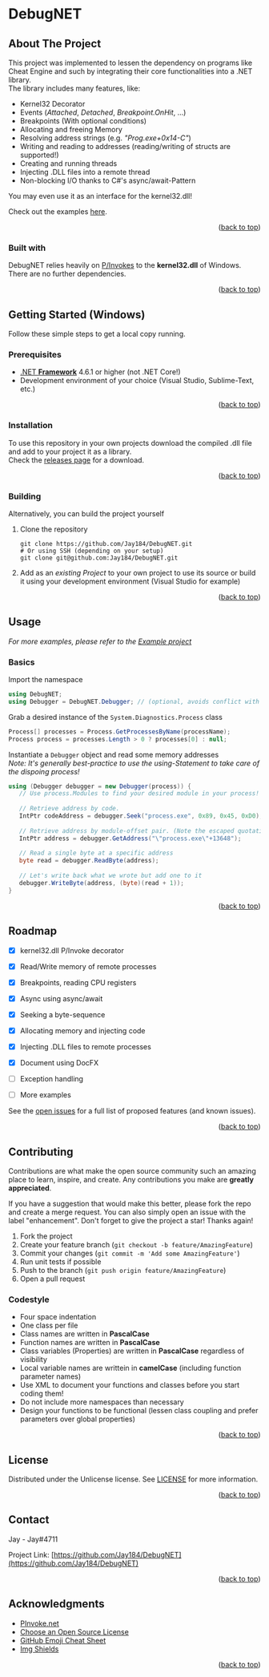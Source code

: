<div id="top"></div>

# DebugNET

## About The Project

This project was implemented to lessen the dependency on programs like Cheat Engine and such by integrating their core functionalities into a .NET library.<br />
The library includes many features, like:
- Kernel32 Decorator
- Events (_Attached_, _Detached_, _Breakpoint.OnHit_, ...)
- Breakpoints (With optional conditions)
- Allocating and freeing Memory
- Resolving address strings (e.g. _"Prog.exe+0x14-C"_)
- Writing and reading to addresses (reading/writing of structs are supported!)
- Creating and running threads
- Injecting .DLL files into a remote thread
- Non-blocking I/O thanks to C#'s async/await-Pattern

You may even use it as an interface for the kernel32.dll!<br />

Check out the examples [here](DebugNET/DebugNETExample).

<div align="right">(<a href="#top">back to top</a>)</div>


### Built with

DebugNET relies heavily on [P\/Invokes](https://docs.microsoft.com/en-us/dotnet/standard/native-interop/pinvoke) to the **kernel32.dll** of Windows.<br />
There are no further dependencies.

<div align="right">(<a href="#top">back to top</a>)</div>



## Getting Started (**Windows**)

Follow these simple steps to get a local copy running.


### Prerequisites

* [.NET **Framework**](https://dotnet.microsoft.com/en-us/download/dotnet-framework) 4.6.1 or higher (not .NET Core!)
* Development environment of your choice (Visual Studio, Sublime-Text, etc.)

<div align="right">(<a href="#top">back to top</a>)</div>


### Installation

To use this repository in your own projects download the compiled .dll file and add to your project it as a library.<br />
Check the [releases page](https://github.com/Jay184/DebugNET/releases) for a download.

<div align="right">(<a href="#top">back to top</a>)</div>


### Building

Alternatively, you can build the project yourself 

1. Clone the repository
   ```
   git clone https://github.com/Jay184/DebugNET.git
   # Or using SSH (depending on your setup)
   git clone git@github.com:Jay184/DebugNET.git
   ```

2. Add as an _existing Project_ to your own project to use its source or build it using your development environment (Visual Studio for example)

<div align="right">(<a href="#top">back to top</a>)</div>


## Usage

_For more examples, please refer to the [Example project](DebugNET/DebugNETExample)_

### Basics

Import the namespace
```csharp
using DebugNET;
using Debugger = DebugNET.Debugger; // (optional, avoids conflict with .NET's Debugger class in System.Diagnostics)
```

Grab a desired instance of the `System.Diagnostics.Process` class
```csharp
Process[] processes = Process.GetProcessesByName(processName);
Process process = processes.Length > 0 ? processes[0] : null;
```

Instantiate a `Debugger` object and read some memory addresses<br />
_Note: It's generally best-practice to use the using-Statement to take care of the dispoing process!_
```csharp
using (Debugger debugger = new Debugger(process)) {
   // Use process.Modules to find your desired module in your process!
   
   // Retrieve address by code.
   IntPtr codeAddress = debugger.Seek("process.exe", 0x89, 0x45, 0xD0);
   
   // Retrieve address by module-offset pair. (Note the escaped quotation marks!)
   IntPtr address = debugger.GetAddress("\"process.exe\"+13648");
   
   // Read a single byte at a specific address
   byte read = debugger.ReadByte(address);
   
   // Let's write back what we wrote but add one to it
   debugger.WriteByte(address, (byte)(read + 1));
}
```

<div align="right">(<a href="#top">back to top</a>)</div>


## Roadmap
 
 - [x] kernel32.dll P/Invoke decorator
 - [x] Read/Write memory of remote processes
 - [x] Breakpoints, reading CPU registers
 - [x] Async using async/await
 - [x] Seeking a byte-sequence
 - [x] Allocating memory and injecting code
 - [x] Injecting .DLL files to remote processes
 - [x] Document using DocFX
 - [ ] Exception handling
 - [ ] More examples


See the [open issues](https://github.com/Jay184/DebugNET/issues) for a full list of proposed features (and known issues).

<div align="right">(<a href="#top">back to top</a>)</div>



## Contributing

Contributions are what make the open source community such an amazing place to learn, inspire, and create. Any contributions you make are **greatly appreciated**.

If you have a suggestion that would make this better, please fork the repo and create a merge request. You can also simply open an issue with the label "enhancement".
Don't forget to give the project a star! Thanks again!

1. Fork the project
1. Create your feature branch (`git checkout -b feature/AmazingFeature`)
1. Commit your changes (`git commit -m 'Add some AmazingFeature'`)
1. Run unit tests if possible
1. Push to the branch (`git push origin feature/AmazingFeature`)
1. Open a pull request

### Codestyle

* Four space indentation
* One class per file
* Class names are written in **PascalCase**
* Function names are written in **PascalCase**
* Class variables (Properties) are written in **PascalCase** regardless of visibility
* Local variable names are writtein in **camelCase** (including function parameter names)
* Use XML to document your functions and classes before you start coding them!
* Do not include more namespaces than necessary
* Design your functions to be functional (lessen class coupling and prefer parameters over global properties)

<div align="right">(<a href="#top">back to top</a>)</div>



<!-- LICENSE -->
## License

Distributed under the Unlicense license. See [LICENSE][license-url] for more information.

<div align="right">(<a href="#top">back to top</a>)</div>



<!-- CONTACT -->
## Contact

Jay - Jay#4711

Project Link: [https://github.com/Jay184/DebugNET](https://github.com/Jay184/DebugNET)

<div align="right">(<a href="#top">back to top</a>)</div>



<!-- ACKNOWLEDGMENTS -->
## Acknowledgments

* [PInvoke.net](https://www.pinvoke.net/)
* [Choose an Open Source License](https://choosealicense.com)
* [GitHub Emoji Cheat Sheet](https://www.webpagefx.com/tools/emoji-cheat-sheet)
* [Img Shields](https://shields.io)

<div align="right">(<a href="#top">back to top</a>)</div>



<!-- https://www.markdownguide.org/basic-syntax/#reference-style-links -->
[license-url]: https://github.com/Jay184/DebugNET/blob/master/LICENSE

